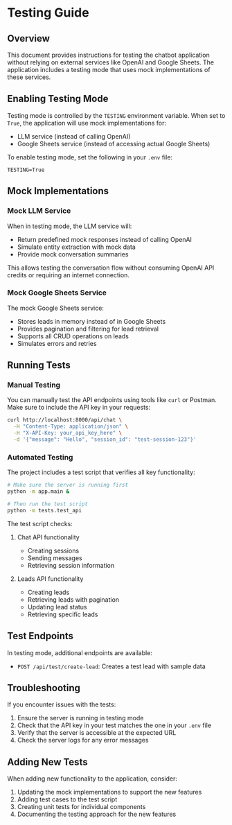 # Testing Guide

## Overview

This document provides instructions for testing the chatbot application without relying on external services like OpenAI and Google Sheets. The application includes a testing mode that uses mock implementations of these services.

## Enabling Testing Mode

Testing mode is controlled by the `TESTING` environment variable. When set to `True`, the application will use mock implementations for:

- LLM service (instead of calling OpenAI)
- Google Sheets service (instead of accessing actual Google Sheets)

To enable testing mode, set the following in your `.env` file:

```
TESTING=True
```

## Mock Implementations

### Mock LLM Service

When in testing mode, the LLM service will:

- Return predefined mock responses instead of calling OpenAI
- Simulate entity extraction with mock data
- Provide mock conversation summaries

This allows testing the conversation flow without consuming OpenAI API credits or requiring an internet connection.

### Mock Google Sheets Service

The mock Google Sheets service:

- Stores leads in memory instead of in Google Sheets
- Provides pagination and filtering for lead retrieval
- Supports all CRUD operations on leads
- Simulates errors and retries

## Running Tests

### Manual Testing

You can manually test the API endpoints using tools like `curl` or Postman. Make sure to include the API key in your requests:

```bash
curl http://localhost:8000/api/chat \
  -H "Content-Type: application/json" \
  -H "X-API-Key: your_api_key_here" \
  -d '{"message": "Hello", "session_id": "test-session-123"}'
```

### Automated Testing

The project includes a test script that verifies all key functionality:

```bash
# Make sure the server is running first
python -m app.main &

# Then run the test script
python -m tests.test_api
```

The test script checks:

1. Chat API functionality
   - Creating sessions
   - Sending messages
   - Retrieving session information

2. Leads API functionality
   - Creating leads
   - Retrieving leads with pagination
   - Updating lead status
   - Retrieving specific leads

## Test Endpoints

In testing mode, additional endpoints are available:

- `POST /api/test/create-lead`: Creates a test lead with sample data

## Troubleshooting

If you encounter issues with the tests:

1. Ensure the server is running in testing mode
2. Check that the API key in your test matches the one in your `.env` file
3. Verify that the server is accessible at the expected URL
4. Check the server logs for any error messages

## Adding New Tests

When adding new functionality to the application, consider:

1. Updating the mock implementations to support the new features
2. Adding test cases to the test script
3. Creating unit tests for individual components
4. Documenting the testing approach for the new features 